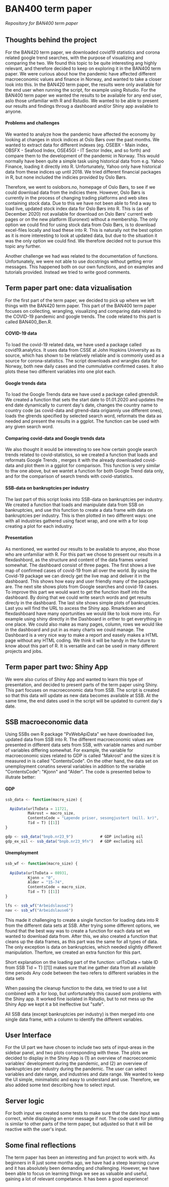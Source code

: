 # BAN400 term paper
###### Repository for BAN400 term paper 

## Thoughts behind the project
For the BAN420 term paper, we downloaded covid19 statistics and corona related google trend searches, with the purpose of visualizing and comparing the two. We found this topic to be quite interesting ang highly relevant, and therefore decided to keep on exploring it in the BAN400 term paper. We were curious about how the pandemic have affected different macroeconomic values and finance in Norway, and wanted to take a closer look into this. In the BAN420 term paper, the results were only available for the end user when running the script, for example using Rstudio. For the BAN400 term paper we wanted the results to be available for any end user, aslo those unfamiliar with R and Rstudio. We wanted to be able to present our results and findings throug a dashboard and/or Shiny app available to anyone. 

#### Problems and challenges
We  wanted to analyze how the pandemic have affected the economy by looking at changes in stock indices at Oslo Børs over the past months. We wanted to extract data for different indexes (eg. OSEBX - Main index, OBSFX - Seafood Index, OSE45GI - IT Sector Index, and so forth) and compare them to the development of the pandemic in Norway. This would normally have been quite a simple task using historical data from e.g. Yahoo Finance, loading it directly into R. Unfortunately, Yahoo only have historical data from these indices up until 2018. We tried different financial packages in R, but none included the indicies provided by Oslo Børs. 

Therefore, we went to oslobors.no, homepage of Oslo Børs, to see if we could download data from the indicies there. However, Oslo Børs is currently in the process of changing trading platforms and web sites containing stock data. Due to this we have not been able to find a way to load live, updated stock index data for Oslo Børs into R. This is (as of December 2020) not available for download on Oslo Børs' current web pages or on the new platform (Euronext) without a membership. The only option we could find for using stock data from Oslo Børs, is to download excel-files locally and load these into R. This is naturally not the best option as it is more interesting to look at updated data, but due to the situation it was the only option we could find. We therefore decided not to pursue this topic any further.

Another challenge we had was related to the documentation of functions. Unfortunately, we were not able to use docstrings without getting error messages. This happened both on our own functions, and on examples and tutorials provided. Instead we tried to write good comments. 


## Term paper part one: data vizualisation
For the first part of the term paper, we decided to pick up where we left things with the BAN420 term paper. This part of the BAN400 term paper focuses on collecting, wrangling, visualizing and comparing data related to the COVID-19 pandemic and google trends. The code related to this part is called BAN400_Ben.R. 

#### COVID-19 data
To load the covid-19 related data, we have used a package called covid19.analytics. It uses data from CSSE at John Hopkins University as its source, which has shown to be relatively reliable and is commonly used as a source for corona-statistics. The script downloads and wrangles data for Norway, both new daily cases and the cummulative confirmed cases. It also plots these two different variables into one plot each. 

#### Google trends data
To load the Google Trends data we have used a package called gtrendsR. We created a function that sets the start date to 01.01.2020 and updates the end date dynamically to current day's date, changes the country name to country code (as covid-data and gtrend-data origiannly use different ones), loads the gtrends specified by selected search word, reformats the data as needed and present the results in a ggplot. The function can be used with any given search word. 

#### Comparing covid-data and Google trends data
We also thought it would be interesting to see how certain google search trends related to covid-statistics, so we created a function that loads and reformats Google Trends , merges it with the already downloaded covid-data and plot them in a ggplot for comparison. This function is very similar to thw one above, but we wantet a function for both Google Trend data only, and for the comparison of search trends with covid-statistics. 

#### SSB-data on bankruptcies per industry
The last part of this script looks into SSB-data on bankruptcies per industry. We created a function that loads and manipulate data from SSB on bankruptcies, and use this function to create a data frame with data on bankruptcies per industry. This is then plotted in two different ways: one with all industries gathered using facet wrap, and one with a for loop creating a plot for each industry.  

#### Presentation
As mentioned, we wanted our results to be available to anyone, also those who are unfamiliar with R. For this part we chose to present our results in a flexdashbord, as the structure and content of the data frames varied somewhat. The dashboard consist of three pages. The first shows a live map of confirmed cases of covid-19 from all over the world. By using the Covid-19 package we can direcly get the live map and deliver it in the dashboard. This shows how easy and user friendly many of the packages are. The next site shows plots from Google searches and covid-19 cases. To improve this part we would want to get the function itself into the dashboard. By doing that we could write search words and get results direcly in the dashboard. The last site shows simple plots of bankruptcies. Last you will find the URL to axcess the Shiny app. Rmarkdown and flexdashboard have many oportunities we would like to look more into. For example using shiny directly in the Dashboard in orther to get everything in one place. We could also make as many pages, column, rows we would like in the dashboard and put in as many charts we could manage. The Dashboard is a very nice way to make a report and easely makes a HTML page without any HTML coding. We think it will be handy in the future to know about this part of R. It is versatile and can be used in many different projects and jobs. 


## Term paper part two: Shiny App
We were also curios of Shiny App and wanted to learn this type of presentation, and decided to present parts of the term paper using Shiny. This part focuses on macroeconomic data from SSB. The script is created so that this data will update as new data becomes available at SSB. At the same time, the end dates used in the script will be updated to current day's date. 

## SSB macroeconomic data
Using SSBs own R package "PxWebApiData" we have downloaded live, updated data from SSB into R. The different macroeconomic values are presented in different data sets from SSB, with variable names and number of variables differing somewhat. For example, the variable for macroeconomic sizes related to GDP is called "Makrost" and the sizes it is measured in is called "ContentsCode". On the other hand, the data set on unemployment conatins several variables in addition to the variable "ContentsCode": "Kjonn" and "Alder". The code is presented below to illutrate better: 

#### GDP
```javascript
ssb_data <- function(macro_size) {

  ApiData(urlToData = 11721,
          Makrost = macro_size,
          ContentsCode = "Løpende priser, sesongjustert (mill. kr)",
          Tid = T) [[1]]
}

gdp <- ssb_data("bnpb.nr23_9")            # GDP including oil
gdp_ex_oil <- ssb_data("bnpb.nr23_9fn")   # GDP excluding oil
```
#### Unemployment
```javascript
ssb_wf <- function(macro_size) {
  
  ApiData(urlToData = 08931,
          Kjonn = "0",
          Alder = "15-74",
          ContentsCode = macro_size,
          Tid = T) [[1]] 
}

lfs <- ssb_wf("Arbeidslause2")
nav <- ssb_wf("Arbeidslause6")
```

This made it challenging to create a single function for loading data into R from the different data sets at SSB. After trying some different options, we found that the best way was to create a function for each data set we wanted to download data from. After this, we also created a function that cleans up the data frames, as this part was the same for all types of data. The only exception is data on bankruptcies, which needed slightly different manipulation. Therfore, we created an extra function for this part. 

Short explanation on the loading part of the function:
urlToData = table ID from SSB
Tid = T) [[1]] makes sure that ine gather data from all available time periods 
Any code between the two refers to different variables in the data sets

When passing the cleanup function to the data, we tried to use a list combined with a for loop, but unfortunately this caused som problems with the Shiny app. It worked fine isolated in Rstudio, but to not mess up the Shiny App we kept it a bit ineffective but "safe".

All SSB data (except bankruptcies per industry) is then merged into one single data frame, with a column to identify the different variables. 

## User Interface
For the UI part we have chosen to include two sets of input-areas in the sidebar panel, and two plots corresponding with these. The plots we decided to display in the Shiny App is (1) an overview of macroeconomic variables' development during the pandemic, and (2) an overview of bankruptcies per industry during the pandemic. The user can select variables and date range, and industries and date range. We wanted to keep the UI simple, minimalistic and easy to understand and use. Therefore, we also added some text describing how to select input. 

## Server logic
For both input we created some tests to make sure that the date input was correct, while displaying an error message if not. The code used for plotting is similar to other parts of the term paper, but adjusted so that it will be reactive with the user's input. 

## Some final reflections
The term paper has been an interesting and fun project to work with. As beginners in R just some months ago, we have had a steep learning curve and it has absolutely been demanding and challenging. However, we have been able to focus on learning things we see as valuable and useful, gaining a lot of relevant competance. It has been a good experience!
